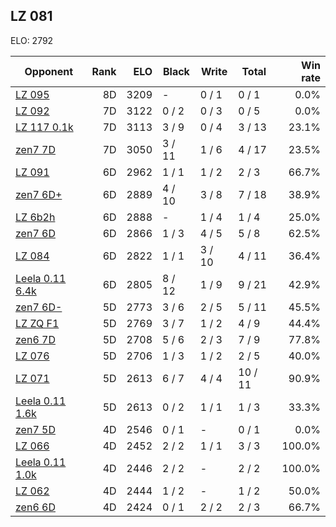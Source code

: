 ## LZ 081 ##

ELO: 2792

Opponent | Rank | ELO | Black | Write | Total | Win rate
---------|-----:|----:|-------|-------|-------|-------:
[LZ 095](LZ%20095.md) | 8D | 3209 | - | 0 / 1 | 0 / 1 | 0.0%
[LZ 092](LZ%20092.md) | 7D | 3122 | 0 / 2 | 0 / 3 | 0 / 5 | 0.0%
[LZ 117 0.1k](LZ%20117%200.1k.md) | 7D | 3113 | 3 / 9 | 0 / 4 | 3 / 13 | 23.1%
[zen7 7D](zen7%207D.md) | 7D | 3050 | 3 / 11 | 1 / 6 | 4 / 17 | 23.5%
[LZ 091](LZ%20091.md) | 6D | 2962 | 1 / 1 | 1 / 2 | 2 / 3 | 66.7%
[zen7 6D+](zen7%206D+.md) | 6D | 2889 | 4 / 10 | 3 / 8 | 7 / 18 | 38.9%
[LZ 6b2h](LZ%206b2h.md) | 6D | 2888 | - | 1 / 4 | 1 / 4 | 25.0%
[zen7 6D](zen7%206D.md) | 6D | 2866 | 1 / 3 | 4 / 5 | 5 / 8 | 62.5%
[LZ 084](LZ%20084.md) | 6D | 2822 | 1 / 1 | 3 / 10 | 4 / 11 | 36.4%
[Leela 0.11 6.4k](Leela%200.11%206.4k.md) | 6D | 2805 | 8 / 12 | 1 / 9 | 9 / 21 | 42.9%
[zen7 6D-](zen7%206D-.md) | 5D | 2773 | 3 / 6 | 2 / 5 | 5 / 11 | 45.5%
[LZ ZQ F1](LZ%20ZQ%20F1.md) | 5D | 2769 | 3 / 7 | 1 / 2 | 4 / 9 | 44.4%
[zen6 7D](zen6%207D.md) | 5D | 2708 | 5 / 6 | 2 / 3 | 7 / 9 | 77.8%
[LZ 076](LZ%20076.md) | 5D | 2706 | 1 / 3 | 1 / 2 | 2 / 5 | 40.0%
[LZ 071](LZ%20071.md) | 5D | 2613 | 6 / 7 | 4 / 4 | 10 / 11 | 90.9%
[Leela 0.11 1.6k](Leela%200.11%201.6k.md) | 5D | 2613 | 0 / 2 | 1 / 1 | 1 / 3 | 33.3%
[zen7 5D](zen7%205D.md) | 4D | 2546 | 0 / 1 | - | 0 / 1 | 0.0%
[LZ 066](LZ%20066.md) | 4D | 2452 | 2 / 2 | 1 / 1 | 3 / 3 | 100.0%
[Leela 0.11 1.0k](Leela%200.11%201.0k.md) | 4D | 2446 | 2 / 2 | - | 2 / 2 | 100.0%
[LZ 062](LZ%20062.md) | 4D | 2444 | 1 / 2 | - | 1 / 2 | 50.0%
[zen6 6D](zen6%206D.md) | 4D | 2424 | 0 / 1 | 2 / 2 | 2 / 3 | 66.7%
